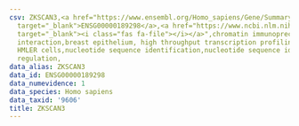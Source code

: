 ```yaml
---
csv: ZKSCAN3,<a href="https://www.ensembl.org/Homo_sapiens/Gene/Summary?db=core;g=ENSG00000189298"
  target="_blank">ENSG00000189298</a>,<a href="https://www.ncbi.nlm.nih.gov/pubmed/22863008"
  target="_blank"><i class="fas fa-file"></i></a>",chromatin immunoprecipitation assay,direct
  interaction,breast epithelium, high throughput transcription profiling by microarray,
  HMLER cells,nucleotide sequence identification,nucleotide sequence identification,transcriptional
  regulation,
data_alias: ZKSCAN3
data_id: ENSG00000189298
data_numevidence: 1
data_species: Homo sapiens
data_taxid: '9606'
title: ZKSCAN3
---
```

